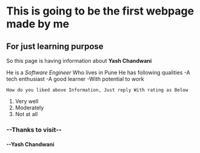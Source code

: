 # This is going to be the first webpage made by me
## For just learning purpose

So this page is having information about **Yash Chandwani**

He is a *Software Engineer*
Who lives in Pune
He has following qualities
-A tech enthusiast
-A good learner
-With potential to work


`How do you liked above Information, Just reply With rating as Below`
1. Very well
2. Moderately
3. Not at all

### --Thanks to visit--
#### --Yash Chandwani
